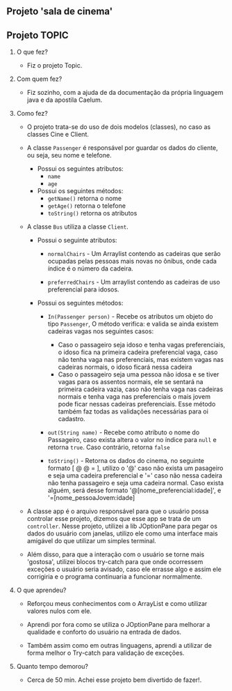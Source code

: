 ## Projeto 'sala de cinema'
## Projeto TOPIC

1. O que fez?
    - Fiz o projeto Topic.

2. Com quem fez?
    - Fiz sozinho, com a ajuda de da documentação da própria linguagem java e da apostila Caelum.

3. Como fez?
    
    - O projeto trata-se do uso de dois modelos (classes), no caso as classes Cine e Client.

    - A classe `Passenger` é responsável por guardar os dados do cliente, ou seja, seu nome e telefone.
        - Possui os seguintes atributos: 
            - `name`
            - `age`
        - Possui os seguintes métodos:
            - `getName()` retorna o nome
            - `getAge()` retorna o telefone
            - `toString()` retorna os atributos   
    
    - A classe `Bus` utiliza a classe `Client`.
        - Possui o seguinte atributos: 
            - `normalChairs` - Um Arraylist contendo as cadeiras que serão ocupadas pelas pessoas mais novas no ônibus, onde cada índice é o número da cadeira.

            - `preferredChairs` - Um arraylist contendo as cadeiras de uso preferencial para idosos.

        - Possui os seguintes métodos:
            - `In(Passenger person)` - Recebe os atributos um objeto do tipo `Passenger`, O método verifica: e valida se ainda existem cadeiras vagas nos seguintes casos:
                - Caso o passageiro seja idoso e tenha vagas preferenciais, o idoso fica na primeira cadeira preferencial vaga, caso não tenha vaga nas preferenciais, mas existem vagas nas cadeiras normais, o idoso ficará nessa cadeira
                - Caso o passageiro seja uma pessoa não idosa e se tiver vagas para os assentos normais, ele se sentará na primeira cadeira vazia, caso não tenha vaga nas cadeiras normais e tenha vaga nas preferenciais o mais jovem pode ficar nessas cadeiras preferenciais. Esse método também faz todas as validações necessárias para oi cadastro.

            - `out(String name)` - Recebe como atributo o nome do Passageiro, caso exista altera o valor no índice para `null` e retorna `true`. Caso contrário, retorna `false`

            - `toString()` - Retorna os dados do cinema, no seguinte formato [ @ @ = ], utilizo o '@' caso não exista um pasageiro e seja uma cadeira preferencial e '=' caso não nessa cadeira não tenha passageiro e seja uma cadeira normal.
            Caso exista alguém, será desse formato '@[nome_preferencial:idade]', e '=[nome_pessoaJovem:idade]

    - A classe app é o arquivo responsável para que o usuário possa controlar esse projeto, dizemos que esse app se trata de um `controller`. Nesse projeto, utilizei a lib JOptionPane para pegar os dados do usuário com janelas, utilizo ele como uma interface mais amigável do que utilizar um simples terminal.

    - Além disso, para que a interação com o usuário se torne mais 'gostosa', utilizei blocos try-catch para que onde ocorressem exceções o usuário seria avisado, caso ele errasse algo e assim ele corrigiria e o programa continuaria a funcionar normalmente.

4. O que aprendeu?

    - Reforçou meus conhecimentos com o ArrayList e como utilizar valores nulos com ele. 

    - Aprendi por fora como se utiliza o JOptionPane para melhorar a qualidade e conforto do usuário na entrada de dados.

    - Também assim como em outras linguagens, aprendi a utilizar de forma melhor o Try-catch para validação de exceções.

5. Quanto tempo demorou?

    - Cerca de 50 min. Achei esse projeto bem divertido de fazer!.
